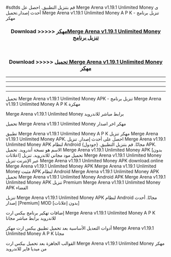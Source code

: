 #sdtds قم بتنزيل التطبيق. احصل عل Merge Arena v1.19.1 Unlimited Money  ى أحدث إصدار.تحميل Merge Arena v1.19.1 Unlimited Money  A P K - تنزيل برنامج مهكر



<div align="center">
<h3>Download >>>>> <a href="https://ar-sites.web.app/?ar= Merge Arena v1.19.1 Unlimited Money ">مهكرMerge Arena v1.19.1 Unlimited Money  تنزيل برنامج</a></h3><br>

<h3>Download >>>>> <a href="https://ar-sites.web.app/?ar= Merge Arena v1.19.1 Unlimited Money ">تحميل Merge Arena v1.19.1 Unlimited Money  مهكر</a></h3>
</div>


----------------------------------------------------------

----------------------------------------------------------

----------------------------------------------------------

----------------------------------------------------------


تحميل Merge Arena v1.19.1 Unlimited Money  APK - تنزيل برنامج Merge Arena v1.19.1 Unlimited Money  A P K مهكرة

Merge Arena v1.19.1 Unlimited Money  برابط مباشر للاندرويد

تحميل Merge Arena v1.19.1 Unlimited Money  مهكر اخر اصدار

تطبيق Merge Arena v1.19.1 Unlimited Money  A P K مهكر
تنزيل Merge Arena v1.19.1 Unlimited Money  APK. احصل على أحدث إصدار.
تنزيل Merge Arena v1.19.1 Unlimited Money  APK لنظام Android مجانًا.
قم بتنزيل التطبيق. {جودول} APK. الاسم هو نسخة أندرويد.
تحميل Merge Arena v1.19.1 Unlimited Money  APK [بدون اعلانات]
تحميل مود مجاني للاندرويد.
تنزيل Merge Arena v1.19.1 Unlimited Money  عبر الإنترنت
تنزيل Merge Arena v1.19.1 Unlimited Money  APK
download.online Merge Arena v1.19.1 Unlimited Money  APK
Merge Arena v1.19.1 Unlimited Money  مثبت APK لنظام Android
Merge Arena v1.19.1 Unlimited Money  APK
تحميل Merge Arena v1.19.1 Unlimited Money  Android APK
Merge Arena v1.19.1 Unlimited Money  APK تنزيل Premium
Merge Arena v1.19.1 Unlimited Money  APK الفضاء

تنزيل Merge Arena v1.19.1 Unlimited Money  APK لنظام Android مجانًا. أحدث إصدار [Premium] MOD [بدون إعلانات]

إضافات تهكير برنامج بيكس ارت Merge Arena v1.19.1 Unlimited Money  A P K للاندرويد برابط مباشر مجانا

أدوات التعديل الأساسية بعد تحميل تطبيق بيكس ارت مهكر Merge Arena v1.19.1 Unlimited Money  A P K مجانا

القوالب الجاهزة بعد تحميل بيكس ارت Merge Arena v1.19.1 Unlimited Money  مهكر من ميديا فاير للاندرويد



